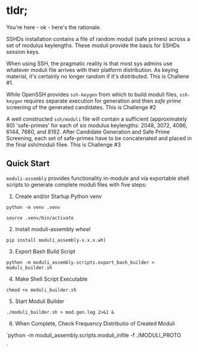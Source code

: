# tldr;

You're here - ok - here's the rationale.

SSHDs installation contains a file of random moduli (safe primes) across a set of modulus keylengths.
These moduli provide the basis for SSHDs session keys.

When using SSH, the pragmatic reality is that most sys admins use whatever moduli file 
arrives with their platform distribution. As  keying material, it's certainly no longer random if it's distributed.
This is Challene #1.

While OpenSSH provides `ssh-keygen` from which to build moduli files,
`ssh-keygen` requires separate execution for generation and then _safe prime_
screening of the generated candidates.
This is Challenge #2

A well constructed `ssh/moduli` file will contain a sufficient (approximately 80) 
'safe-primes' for each of six modulus keylengths: 2048, 3072, 4096, 6144, 7680, and 8192.
After Candidate Generation and Safe Prime Screening, each set of safe-primes have to be concatenated and placed in the final ssh/moduli filee.
This is Challenge #3

## Quick Start
`moduli-assembly` provides functionality in-module and via exportable shell scripts to generate complete moduli files with
five steps:

1. Create and/or Startup Python venv

`python -m venv .venv`

`source .venv/bin/activate`

2. Install moduli-assembly _wheel_

`pip install moduli_assembly-x.x.x.whl`

3. Export Bash Build Script

`python -m moduli_assembly.scripts.export_bash_builder > moduli_builder.sh`

4. Make Shell Script Executable

`chmod +x moduli_builder.sh`

5. Start Moduli Builder

`./moduli_builder.sh > mod.gen.log 2>&1 &`

6. When Complete, Check Frequency Distributio of Created Moduli

`python -m moduli_assembly.scripts.moduli_infile -f ./MODULI_PROTO

`





